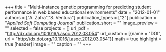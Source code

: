 +++
title = "Multi-instance genetic programming for predicting student performance in web based educational environments"
date = "2012-01-01"
authors = ["A. Zafra","S. Ventura"]
publication_types = ["2"]
publication = "_Applied Soft Computing Journal_"
publication_short = ""
image_preview = ""
selected = false
projects = []
url_pdf = "http://dx.doi.org/10.1016/j.asoc.2012.03.054"
url_custom = [{name = "DOI", url = "http://dx.doi.org/10.1016/j.asoc.2012.03.054"}]
math = true
highlight = true
[header]
image = ""
caption = ""
+++

